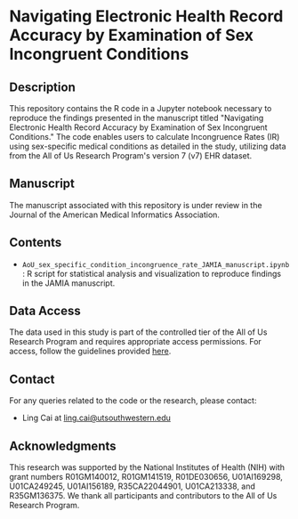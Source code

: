 # Navigating Electronic Health Record Accuracy by Examination of Sex Incongruent Conditions

## Description
This repository contains the R code in a Jupyter notebook necessary to reproduce the findings presented in the manuscript titled "Navigating Electronic Health Record Accuracy by Examination of Sex Incongruent Conditions." The code enables users to calculate Incongruence Rates (IR) using sex-specific medical conditions as detailed in the study, utilizing data from the All of Us Research Program's version 7 (v7) EHR dataset.

## Manuscript
The manuscript associated with this repository is under review in the Journal of the American Medical Informatics Association.

## Contents
- `AoU_sex_specific_condition_incongruence_rate_JAMIA_manuscript.ipynb`: R script for statistical analysis and visualization to reproduce findings in the JAMIA manuscript.

## Data Access
The data used in this study is part of the controlled tier of the All of Us Research Program and requires appropriate access permissions. For access, follow the guidelines provided [here](https://www.researchallofus.org/data-tools/workbench/).

## Contact
For any queries related to the code or the research, please contact:
- Ling Cai at ling.cai@utsouthwestern.edu

## Acknowledgments
This research was supported by the National Institutes of Health (NIH) with grant numbers R01GM140012, R01GM141519, R01DE030656, U01AI169298, U01CA249245, U01AI156189, R35CA22044901, U01CA213338, and R35GM136375. We thank all participants and contributors to the All of Us Research Program.
